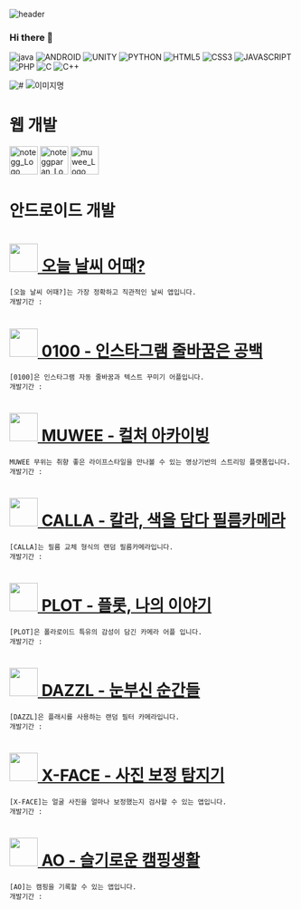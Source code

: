 ![header](https://capsule-render.vercel.app/api?color=auto&type=slice&text=Hello&desc=I'm%20SunIl&fontAlign=80&fontAlignY=30&descAlign=80&descAlignY=50&fontSize=30&rotate=5)


### Hi there 👋

<!--
**zzzwww3/zzzwww3** is a ✨ _special_ ✨ repository because its `README.md` (this file) appears on your GitHub profile.

Here are some ideas to get you started:

- 🔭 I’m currently working on ...
- 🌱 I’m currently learning ...
- 👯 I’m looking to collaborate on ...
- 🤔 I’m looking for help with ...
- 💬 Ask me about ...
- 📫 How to reach me: ...
- 😄 Pronouns: ...
- ⚡ Fun fact: ...
-->


<p>
<img alt="java" src ="https://img.shields.io/badge/JAVA-blue.svg?&style=for-the-badge&logo=java&logoColor=white"/>
<img alt="ANDROID" src ="https://img.shields.io/badge/ANDROID-3DDC84.svg?&style=for-the-badge&logo=Android Studio&logoColor=white"/>
<img alt="UNITY" src ="https://img.shields.io/badge/UNITY-white.svg?&style=for-the-badge&logo=UNITY&logoColor=black"/>
<img alt="PYTHON" src ="https://img.shields.io/badge/PYTHON-3776AB.svg?&style=for-the-badge&logo=PYTHON&logoColor=white"/>
<img alt="HTML5" src ="https://img.shields.io/badge/HTML5-E34F26.svg?&style=for-the-badge&logo=HTML5&logoColor=white"/>
<img alt="CSS3" src ="https://img.shields.io/badge/CSS3-1572B6.svg?&style=for-the-badge&logo=CSS3&logoColor=white"/>
<img alt="JAVASCRIPT" src ="https://img.shields.io/badge/JAVASCRIPT-F7DF1E.svg?&style=for-the-badge&logo=JAVASCRIPT&logoColor=white"/>
<img alt="PHP" src ="https://img.shields.io/badge/PHP-777BB4.svg?&style=for-the-badge&logo=PHP&logoColor=white"/>
<img alt="C" src ="https://img.shields.io/badge/C-A8B9CC.svg?&style=for-the-badge&logo=C&logoColor=white"/>
<img alt="C++" src ="https://img.shields.io/badge/C++-00599C.svg?&style=for-the-badge&logo=C%2B%2B&logoColor=white"/>
</p>
<img alt="#" src ="https://img.shields.io/badge/#-#.svg?&style=for-the-badge&logo=#&logoColor=#"/>

<img alt="이미지명" src ="https://img.shields.io/badge/메시지-색상코드.svg?&style=for-the-badge&logo=로고명&logoColor=로고컬러"/>

# 웹 개발

<a href="http://notegg.co.kr/" ><img src="https://www.notegg.co.kr/images/noteggicon.ico" width="50px" height="50px" title="notegg_Logo"/></a>
<a href="https://www.noteggparan.co.kr/" ><img src="https://www.noteggparan.co.kr/img/favicon.ico" width="50px" height="50px" title="noteggparan_Logo"/></a>
<a href="https://muwee.co.kr/" ><img src="./muwee.png" width="50px" height="50px" title="muwee_Logo"/></a>

# 안드로이드 개발

<p><h1><a href="https://play.google.com/store/apps/details?id=com.zzzwww3.weather" ><img src="https://play-lh.googleusercontent.com/HqoVOxFxNoe75lXfnBhO0cULKEWMouQvPEf-EPYmD1CwdEOfoEQhe2mivyWHx6phfQ=w240-h480-rw" width="50px" height="50px" title=""/> 오늘 날씨 어때?</a></h1></p>

    [오늘 날씨 어때?]는 가장 정확하고 직관적인 날씨 앱입니다.
    개발기간 :

<p><h1><a href="https://play.google.com/store/apps/details?id=com.notegg.gongbak0100" ><img src="https://play-lh.googleusercontent.com/qrB936vn-UN5BmnZNebiQAswHVvIeyvtAu8RCcYpeh2-rqRrJN4D9RGK8Y0aT628Mys=w240-h480-rw" width="50px" height="50px" title=""/> 0100 - 인스타그램 줄바꿈은 공백</a></h1></p>

    [0100]은 인스타그램 자동 줄바꿈과 텍스트 꾸미기 어플입니다.
    개발기간 : 
    
<p><h1><a href="https://play.google.com/store/apps/details?id=com.notegg.meong" ><img src="https://play-lh.googleusercontent.com/4xN0kFoHG_q9-NwauHvKBOI_84nycmJtsgUVp_MAaQxxA_1qTfXOvHu-1nPI1sPrQG_j=w240-h480-rw" width="50px" height="50px" title=""/> MUWEE - 컬처 아카이빙</a></h1></p>

    MUWEE 무위는 취향 좋은 라이프스타일을 만나볼 수 있는 영상기반의 스트리밍 플랫폼입니다.
    개발기간 : 
    
<p><h1><a href="https://play.google.com/store/apps/details?id=com.notegg.calla" ><img src="https://play-lh.googleusercontent.com/a0L5TYEZTea1t8DNwi1PJmw7NHsITzxANOQuAef2zxOIGpixAFCjgW9Ve9Xu8eJVLH0=w240-h480-rw" width="50px" height="50px" title=""/> CALLA - 칼라, 색을 담다 필름카메라</a></h1></p>

    [CALLA]는 필름 교체 형식의 랜덤 필름카메라입니다.
    개발기간 : 

<p><h1><a href="https://play.google.com/store/apps/details?id=com.notegg.plot" ><img src="https://play-lh.googleusercontent.com/zAWkW7q5JnkjqaBt9zPf1_sFZY_qIUP3baMKGIhIpckssJBVpynIn47YTuFDcZOccxA=w240-h480-rw" width="50px" height="50px" title=""/> PLOT - 플롯, 나의 이야기</a></h1></p>

    [PLOT]은 폴라로이드 특유의 감성이 담긴 카메라 어플 입니다.
    개발기간 : 

<p><h1><a href="https://play.google.com/store/apps/details?id=com.notegg.dazzl" ><img src="https://play-lh.googleusercontent.com/eKR2rSPDb8nHAFpkdcLLm85M-3dMOokEAxszqIUHgbpihSfySxYgG80bnGU99Zc2Mw=w240-h480-rw" width="50px" height="50px" title=""/> DAZZL - 눈부신 순간들</a></h1></p>

    [DAZZL]은 플래시를 사용하는 랜덤 필터 카메라입니다.
    개발기간 : 

<p><h1><a href="https://play.google.com/store/apps/details?id=com.notegg.xface" ><img src="https://play-lh.googleusercontent.com/cQdClOXwZtRRHPMyFISxPG_9adSwxo0tC0GQ8m58tKlAgbUq1_HEsziV7_V12I5ZAD0=w240-h480-rw" width="50px" height="50px" title=""/> X-FACE - 사진 보정 탐지기</a></h1></p>

    [X-FACE]는 얼굴 사진을 얼마나 보정했는지 검사할 수 있는 앱입니다.
    개발기간 : 
     
<p><h1><a href="https://play.google.com/store/apps/details?id=com.notegg.ao" ><img src="https://play-lh.googleusercontent.com/_9UWmeX_6xBMHIU5WZaVFu1l2rR5WbZTZStfDMJoczCueI8BRdpH7dzQjOZGYPCMag=w240-h480-rw" width="50px" height="50px" title=""/> AO - 슬기로운 캠핑생활</a></h1></p>

    [AO]는 캠핑을 기록할 수 있는 앱입니다.
    개발기간 : 
     
